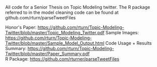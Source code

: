All code for a Senior Thesis on Topic Modeling twitter.
The R package referred to in the model cleaning code can be found at github.com/rturn/parseTweetFiles
  
Honor's Paper: https://github.com/rturn/Topic-Modeling-Twitter/blob/master/Topic_Modeling_Twitter.pdf
Sample Images: https://github.com/rturn/Topic-Modeling-Twitter/blob/master/Sample_Model_Output.html
Code Usage + Results Summary: https://github.com/rturn/Topic-Modeling-Twitter/blob/master/Paper_Summary.pdf    
R Package: https://github.com/rturner/parseTweetFiles  




